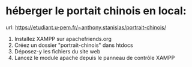 # héberger le portait chinois en local:

url:
https://etudiant.u-pem.fr/~anthony.stanislas/portrait-chinois/

1. Installez XAMPP sur apachefriends.org
2. Créez un dossier "portrait-chinois" dans htdocs
3. Déposez-y les fichiers du site web
4. Lancez le module apache depuis le panneau de contrôle XAMPP